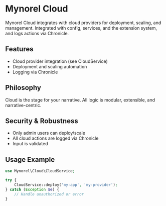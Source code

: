 
# Mynorel Cloud

Mynorel Cloud integrates with cloud providers for deployment, scaling, and management. Integrated with config, services, and the extension system, and logs actions via Chronicle.

## Features
- Cloud provider integration (see CloudService)
- Deployment and scaling automation
- Logging via Chronicle

## Philosophy
Cloud is the stage for your narrative. All logic is modular, extensible, and narrative-centric.

## Security & Robustness
- Only admin users can deploy/scale
- All cloud actions are logged via Chronicle
- Input is validated

## Usage Example
```php
use Mynorel\Cloud\CloudService;

try {
	CloudService::deploy('my-app', 'my-provider');
} catch (Exception $e) {
	// Handle unauthorized or error
}
```
